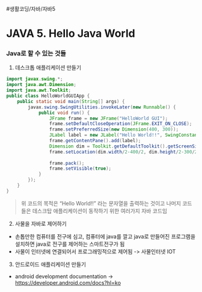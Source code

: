 #생활코딩/자바/자바5

# JAVA 5. Hello Java World
### Java로 할 수 있는 것들
1. 데스크톱 애플리케이션 만들기
```java
import javax.swing.*;
import java.awt.Dimension;
import java.awt.Toolkit;
public class HelloWorldGUIApp {
	public static void main(String[] args) {
		javax.swing.SwingUtilities.invokeLater(new Runnable() {
			public void run() {
				JFrame frame = new JFrame("HelloWorld GUI");
				frame.setDefaultCloseOperation(JFrame.EXIT_ON_CLOSE);
				frame.setPreferredSize(new Dimension(400, 300));
				JLabel label = new JLabel("Hello World!!", SwingConstants.CENTER);
				frame.getContentPane().add(label);
				Dimension dim = Toolkit.getDefaultToolkit().getScreenSize();
				frame.setLocation(dim.width/2-400/2, dim.height/2-300/2);
				
				frame.pack();
				frame.setVisible(true);
			}
		});
	}
}
```
> 위 코드의 목적은 “Hello World!!” 라는 문자열을 출력하는 것이고 나머지 코드들은 데스크탑 애플리케이션이 동작하기 위한 여러가지 자바 코드임  
  
  
  
  
  
2. 사물을 자바로 제어하기
- 손톱만한 컴퓨터를 전구에 심고, 컴퓨터에 java를 깔고 java로 만들어진 프로그램을 설치하면  java로 전구를 제어하는 스마트전구가 됨
- 사물이 인터넷에 연결되어서 프로그래밍적으로 제어됨 -> 사물인터넷 IOT  
  
  
  
  
  
3. 안드로이드 애플리케이션 만들기
- android development documentation -> https://developer.android.com/docs?hl=ko
